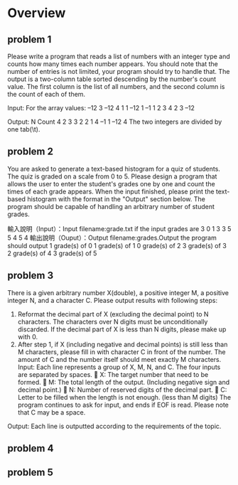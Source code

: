 # Overview
## problem 1
Please write a program that reads a list of numbers with an integer type and counts how many times each number appears. You should note that the number of entries is not limited, your program should try to handle that. 
The output is a two-column table sorted descending by the number's count value. The first column is the list of all numbers, and the second column is the count of each of them. 

Input:
For the array values: –12 3 –12 4 1 1 –12 1 –1 1 2 3 4 2 3 –12

Output:
N Count
4 2
3 3
2 2
1 4
–1 1
–12 4
The two integers are divided by one tab(\t).

## problem 2
You are asked to generate a text-based histogram for a quiz of students. The quiz is graded on a scale from 0 to 5. Please design a program that allows the user to enter the student's grades one by one and count the times of each grade appears. 
When the input finished, please print the text-based histogram with the format in the "Output" section below. 
The program should be capable of handling an arbitrary number of student grades. 
 
輸入說明（Input）：Input filename:grade.txt
if the input grades are 
3 0 1 3 3 5 5 4 5 4 
輸出說明（Ouput）：Output filename:grades.Output
the program should output
1 grade(s) of 0
1 grade(s) of 1
0 grade(s) of 2
3 grade(s) of 3
2 grade(s) of 4
3 grade(s) of 5

## problem 3
There is a given arbitrary number X(double), a positive integer M, a positive integer N, and a character C. Please output results with following steps:
1.	Reformat the decimal part of X (excluding the decimal point) to N characters. The characters over N digits must be unconditionally discarded. If the decimal part of X is less than N digits, please make up with 0.
2.	After step 1, if X (including negative and decimal points) is still less than M characters, please fill in with character C in front of the number. The amount of C and the number itself should meet exactly M characters.
Input:
Each line represents a group of X, M, N, and C. The four inputs are separated by spaces.
	X: The target number that need to be formed.
	M: The total length of the output. (Including negative sign and decimal point.)
	N: Number of reserved digits of the decimal part.
	C: Letter to be filled when the length is not enough. (less than M digits)
The program continues to ask for input, and ends if EOF is read.
Please note that C may be a space.

Output:
Each line is outputted according to the requirements of the topic.

## problem 4

## problem 5
